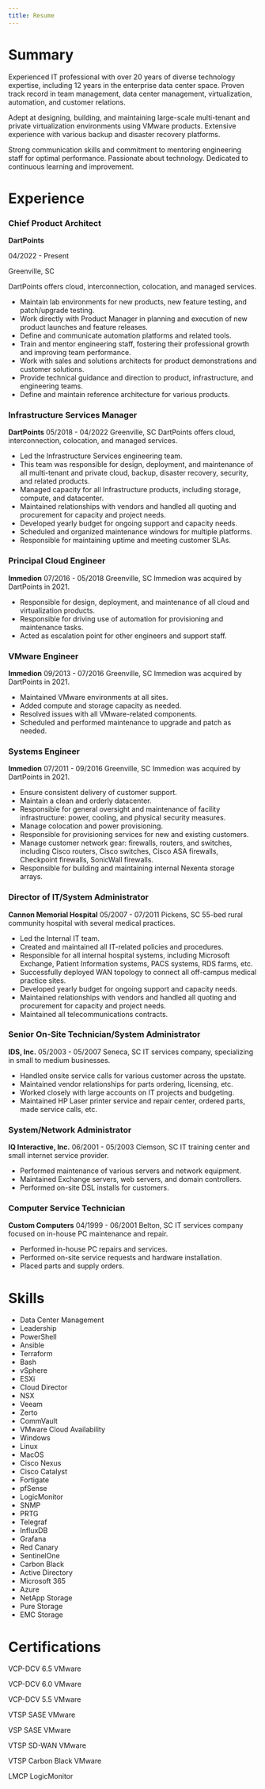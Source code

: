 ```yaml
---
title: Resume
---
```


Summary
======

Experienced IT professional with over 20 years of diverse technology expertise, including 12 years in the enterprise data center space. Proven track record in team management, data center management, virtualization, automation, and customer relations. 

Adept at designing, building, and maintaining large-scale multi-tenant and private virtualization environments using VMware products. Extensive experience with various backup and disaster recovery platforms. 

Strong communication skills and commitment to mentoring engineering staff for optimal performance. Passionate about technology. Dedicated to continuous learning and improvement.

Experience
======

### Chief Product Architect
**DartPoints**

04/2022 - Present

Greenville, SC

DartPoints offers cloud, interconnection, colocation, and managed services.
 - Maintain lab environments for new products, new feature testing, and patch/upgrade testing.
 - Work directly with Product Manager in planning and execution of new product launches and feature releases.
 - Define and communicate automation platforms and related tools.
 - Train and mentor engineering staff, fostering their professional growth and improving team performance.
 - Work with sales and solutions architects for product demonstrations and customer solutions.
 - Provide technical guidance and direction to product, infrastructure, and engineering teams.
 - Define and maintain reference architecture for various products.

### Infrastructure Services Manager
**DartPoints**
05/2018 - 04/2022
Greenville, SC
DartPoints offers cloud, interconnection, colocation, and managed services.
 - Led the Infrastructure Services engineering team.
 - This team was responsible for design, deployment, and maintenance of all multi-tenant and private cloud, backup, disaster recovery, security, and related products.
 - Managed capacity for all Infrastructure products, including storage, compute, and datacenter.
 - Maintained relationships with vendors and handled all quoting and procurement for capacity and project needs.
 - Developed yearly budget for ongoing support and capacity needs.
 - Scheduled and organized maintenance windows for multiple platforms.
 - Responsible for maintaining uptime and meeting customer SLAs.

### Principal Cloud Engineer
**Immedion**
07/2016 - 05/2018
Greenville, SC
Immedion was acquired by DartPoints in 2021.
 - Responsible for design, deployment, and maintenance of all cloud and virtualization products.
 - Responsible for driving use of automation for provisioning and maintenance tasks.
 - Acted as escalation point for other engineers and support staff.

### VMware Engineer
**Immedion**
09/2013 - 07/2016
Greenville, SC
Immedion was acquired by DartPoints in 2021.
 - Maintained VMware environments at all sites.
 - Added compute and storage capacity as needed.
 - Resolved issues with all VMware-related components.
 - Scheduled and performed maintenance to upgrade and patch as needed.

### Systems Engineer
**Immedion**
07/2011 - 09/2016
Greenville, SC
Immedion was acquired by DartPoints in 2021.
 - Ensure consistent delivery of customer support.
 - Maintain a clean and orderly datacenter.
 - Responsible for general oversight and maintenance of facility infrastructure: power, cooling, and physical security measures.
 - Manage colocation and power provisioning.
 - Responsible for provisioning services for new and existing customers.
 - Manage customer network gear: firewalls, routers, and switches, including Cisco routers, Cisco switches, Cisco ASA firewalls, Checkpoint firewalls, SonicWall firewalls.
 - Responsible for building and maintaining internal Nexenta storage arrays.

### Director of IT/System Administrator
**Cannon Memorial Hospital**
05/2007 - 07/2011
Pickens, SC
55-bed rural community hospital with several medical practices.
 - Led the Internal IT team.
 - Created and maintained all IT-related policies and procedures.
 - Responsible for all internal hospital systems, including Microsoft Exchange, Patient Information systems, PACS systems, RDS farms, etc.
 - Successfully deployed WAN topology to connect all off-campus medical practice sites.
 - Developed yearly budget for ongoing support and capacity needs.
 - Maintained relationships with vendors and handled all quoting and procurement for capacity and project needs.
 - Maintained all telecommunications contracts.

### Senior On-Site Technician/System Administrator
**IDS, Inc.**
05/2003 - 05/2007
Seneca, SC
IT services company, specializing in small to medium businesses.
 - Handled onsite service calls for various customer across the upstate.
 - Maintained vendor relationships for parts ordering, licensing, etc.
 - Worked closely with large accounts on IT projects and budgeting.
 - Maintained HP Laser printer service and repair center, ordered parts, made service calls, etc.

### System/Network Administrator
**IQ Interactive, Inc.**
06/2001 - 05/2003
Clemson, SC
IT training center and small internet service provider.
 - Performed maintenance of various servers and network equipment.
 - Maintained Exchange servers, web servers, and domain controllers.
 - Performed on-site DSL installs for customers.

### Computer Service Technician
**Custom Computers**
04/1999 - 06/2001
Belton, SC
IT services company focused on in-house PC maintenance and repair.
 - Performed in-house PC repairs and services.
 - Performed on-site service requests and hardware installation.
 - Placed parts and supply orders.

Skills
======
 - Data Center Management
 - Leadership
 - PowerShell
 - Ansible
 - Terraform
 - Bash
 - vSphere
 - ESXi
 - Cloud Director
 - NSX
 - Veeam
 - Zerto
 - CommVault
 - VMware Cloud Availability
 - Windows
 - Linux
 - MacOS
 - Cisco Nexus
 - Cisco Catalyst
 - Fortigate
 - pfSense
 - LogicMonitor
 - SNMP
 - PRTG
 - Telegraf
 - InfluxDB
 - Grafana
 - Red Canary
 - SentinelOne
 - Carbon Black
 - Active Directory
 - Microsoft 365
 - Azure
 - NetApp Storage
 - Pure Storage
 - EMC Storage


Certifications
======
VCP-DCV 6.5
VMware

VCP-DCV 6.0
VMware

VCP-DCV 5.5
VMware

VTSP SASE
VMware

VSP SASE
VMware

VTSP SD-WAN
VMware

VTSP Carbon Black
VMware

LMCP
LogicMonitor

